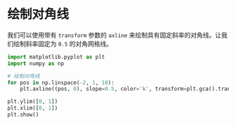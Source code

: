 # 绘制对角线

我们可以使用带有 `transform` 参数的 `axline` 来绘制具有固定斜率的对角线。让我们绘制斜率固定为 `0.5` 的对角网格线。

```python
import matplotlib.pyplot as plt
import numpy as np

# 绘制对角线
for pos in np.linspace(-2, 1, 10):
    plt.axline((pos, 0), slope=0.5, color='k', transform=plt.gca().transAxes)

plt.ylim([0, 1])
plt.xlim([0, 1])
plt.show()
```
